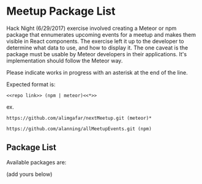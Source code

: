# Meetup Package List

Hack Night (6/29/2017) exercise involved creating a Meteor or npm package that ennumerates upcoming events for a meetup and makes them visible in React components. The exercise left it up to the developer to determine what data to use, and how to display it. The one caveat is the package must be usable by Meteor developers in their applications. It's implementation should follow the Meteor way.

Please indicate works in progress with an asterisk at the end of the line.

Expected format is:

`<<repo link>> (npm | meteor)<<*>>`

ex. 

`https://github.com/alimgafar/nextMeetup.git (meteor)*`

`https://github.com/alanning/allMeetupEvents.git (npm)`

## Package List
Available packages are:

(add yours below)

